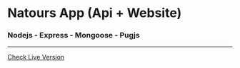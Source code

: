 # Natours App (Api + Website)

### Nodejs - Express - Mongoose - Pugjs

---

[Check Live Version](http://bit.ly/3XO7pnO)
